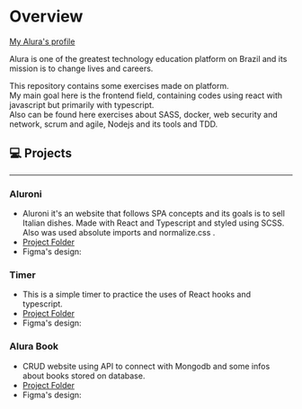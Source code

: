# Overview
[My Alura's profile](https://cursos.alura.com.br/vitrinedev/matheus-reirasi)

<p>
    Alura is one of the greatest technology education platform on Brazil and its mission is to change lives and careers.
</p>
<p>
    This repository contains some exercises made on platform. <br>
    My main goal here is the frontend field, containing codes using react with javascript but primarily with typescript. <br>
    Also can be found here exercises about SASS, docker, web security and network, scrum and agile, Nodejs and its tools and TDD.
</p>

## 💻 Projects
---
### Aluroni
* Aluroni it's an website that follows SPA concepts and its goals is to sell Italian dishes. Made with React and Typescript and styled using SCSS. Also was used absolute imports and normalize.css .
* [Project Folder](https://github.com/matheusreirasi/alura-cursos/tree/master/react-lidando-com-arquivos-estaticos/aluroni)
* Figma's design:

### Timer
* This is a simple timer to practice the uses of React hooks and typescript.
* [Project Folder](https://github.com/matheusreirasi/alura-cursos/tree/master/react-typescript/aula-1)
* Figma's design:

### Alura Book
* CRUD website using API to connect with Mongodb and some infos about books stored on database.
* [Project Folder](https://github.com/matheusreirasi/alura-cursos/tree/master/api-com-express-e-mongodb)
* Figma's design: